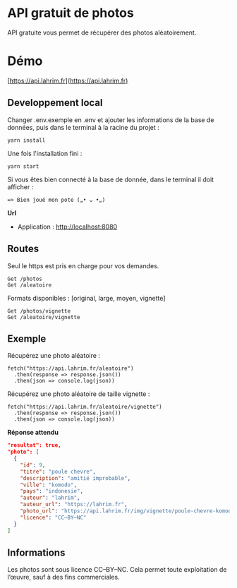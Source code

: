 # API gratuit de photos
API gratuite vous permet de récupérer des photos aléatoirement.


# Démo
[https://api.lahrim.fr](https://api.lahrim.fr)


## Developpement local
Changer .env.exemple en .env et ajouter les informations de la base de données, puis dans le terminal à la racine du projet :
```
yarn install
```

Une fois l'installation fini :
```
yarn start
```

Si vous êtes bien connecté à la base de donnée, dans le terminal il doit afficher :
```
=> Bien joué mon pote („• ᴗ •„)
```

**Url**
- Application : [http://localhost:8080](http://localhost:8080)


## Routes
Seul le https est pris en charge pour vos demandes.
```
Get /photos
Get /aleatoire
```

Formats disponibles : [original, large, moyen, vignette]
```
Get /photos/vignette
Get /aleatoire/vignette
```


## Exemple
Récupérez une photo aléatoire :
```
fetch("https://api.lahrim.fr/aleatoire")
  .then(response => response.json())
  .then(json => console.log(json))

```

Récupérez une photo aléatoire de taille vignette :
```
fetch("https://api.lahrim.fr/aleatoire/vignette")
  .then(response => response.json())
  .then(json => console.log(json))
```

**Réponse attendu**
```json
"resultat": true,
"photo": [
  {
    "id": 9,
    "titre": "poule chevre",
    "description": "amitié improbable",
    "ville": "komodo",
    "pays": "indonesie",
    "auteur": "lahrim",
    "auteur_url": "https://lahrim.fr",
    "photo_url": "https://api.lahrim.fr/img/vignette/poule-chevre-komodo-indonesie.jpg",
    "licence": "CC–BY–NC"
  }
]
```


## Informations
Les photos sont sous licence CC–BY–NC.
Cela permet toute exploitation de l’œuvre, sauf à des fins commerciales.
